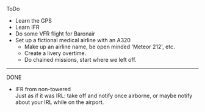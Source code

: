 ToDo  
  
* Learn the GPS
* Learn IFR
* Do some VFR flight for Baronair  
* Set up a fictional medical airline with an A320
    * Make up an airline name, be open minded 'Meteor 212', etc.  
    * Create a livery overtime.
    * Do chained missions, start where we left off.

******************************************
DONE  

* IFR from non-towered  
Just as if it was IRL: take off and notify once airborne, or maybe notify about your IRL while on the airport.
